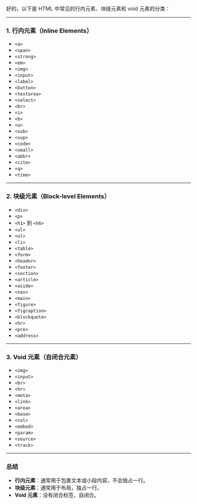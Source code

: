 好的，以下是 HTML 中常见的行内元素、块级元素和 void 元素的分类：

---

### **1. 行内元素（Inline Elements）**
- `<a>`
- `<span>`
- `<strong>`
- `<em>`
- `<img>`
- `<input>`
- `<label>`
- `<button>`
- `<textarea>`
- `<select>`
- `<br>`
- `<i>`
- `<b>`
- `<u>`
- `<sub>`
- `<sup>`
- `<code>`
- `<small>`
- `<abbr>`
- `<cite>`
- `<q>`
- `<time>`

---

### **2. 块级元素（Block-level Elements）**
- `<div>`
- `<p>`
- `<h1>` 到 `<h6>`
- `<ul>`
- `<ol>`
- `<li>`
- `<table>`
- `<form>`
- `<header>`
- `<footer>`
- `<section>`
- `<article>`
- `<aside>`
- `<nav>`
- `<main>`
- `<figure>`
- `<figcaption>`
- `<blockquote>`
- `<hr>`
- `<pre>`
- `<address>`

---

### **3. Void 元素（自闭合元素）**
- `<img>`
- `<input>`
- `<br>`
- `<hr>`
- `<meta>`
- `<link>`
- `<area>`
- `<base>`
- `<col>`
- `<embed>`
- `<param>`
- `<source>`
- `<track>`

---

### **总结**
- **行内元素**：通常用于包裹文本或小段内容，不会独占一行。
- **块级元素**：通常用于布局，独占一行。
- **Void 元素**：没有闭合标签，自闭合。